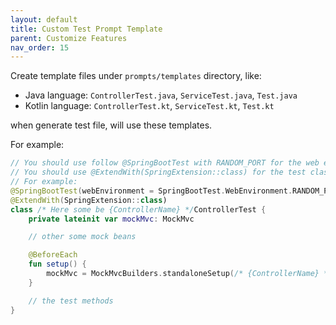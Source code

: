 ```yaml
---
layout: default
title: Custom Test Prompt Template
parent: Customize Features
nav_order: 15
---
```


Create template files under `prompts/templates` directory, like:

- Java language: `ControllerTest.java`, `ServiceTest.java`, `Test.java`
- Kotlin language: `ControllerTest.kt`, `ServiceTest.kt`, `Test.kt`

when generate test file, will use these templates.

For example:

```kotlin
// You should use follow @SpringBootTest with RANDOM_PORT for the web environment, or you test will be failed.
// You should use @ExtendWith(SpringExtension::class) for the test class.
// For example:
@SpringBootTest(webEnvironment = SpringBootTest.WebEnvironment.RANDOM_PORT)
@ExtendWith(SpringExtension::class)
class /* Here some be {ControllerName} */ControllerTest {
    private lateinit var mockMvc: MockMvc

    // other some mock beans

    @BeforeEach
    fun setup() {
        mockMvc = MockMvcBuilders.standaloneSetup(/* {ControllerName} */Controller(/* some mock beans */)).build()
    }

    // the test methods
}
```
